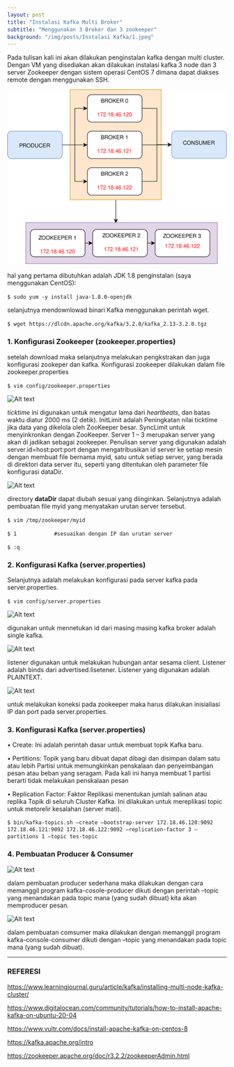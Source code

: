 ```yaml
---
layout: post
title: "Instalasi Kafka Multi Broker"
subtitle: "Menggunakan 3 Broker dan 3 zookeeper"
background: "/img/posts/Instalasi Kafka/1.jpeg"
---
```


Pada tulisan kali ini akan dilakukan penginstalan kafka dengan multi cluster. Dengan VM yang disediakan akan dilakukan instalasi kafka 3 node dan 3 server Zookeeper dengan sistem operasi CentOS 7 dimana dapat diakses remote dengan menggunakan SSH.

<img title="Gambar 1. Desain Kafka" alt="Alt text" src="/img/posts/Instalasi Kafka/gambar1.png">

hal yang pertama dibutuhkan adalah JDK 1.8 penginstalan (saya menggunakan CentOS):

```$ sudo yum -y install java-1.8.0-openjdk```

selanjutnya mendownlowad binari Kafka menggunakan perintah wget.

```$ wget https://dlcdn.apache.org/kafka/3.2.0/kafka_2.13-3.2.0.tgz```

### 1. Konfigurasi Zookeeper (zookeeper.properties)


setelah download maka selanjutnya melakukan pengkstrakan dan juga konfigurasi zookeper dan kafka. Konfigurasi zookeeper dilakukan dalam file zookeeper.properties

`$ vim config/zookeeper.properties`

<img title="Gambar 2. Konfigurasi zookeeper.properties" alt="Alt text" src="/img/posts/Instalasi Kafka/gambar2.png">


_ticktime_ ini digunakan untuk mengatur lama dari _heartbeats_, dan batas waktu diatur 2000 ms (2 detik).  InitLimit adalah Peningkatan nilai ticktime jika data yang dikelola oleh ZooKeeper besar. SyncLimit untuk menyinkronkan dengan ZooKeeper. Server 1 – 3 merupakan server yang akan di jadikan sebagai zookeeper.
Penulisan server yang digunakan adalah server.id=host:port:port dengan mengatribusikan id server ke setiap mesin dengan membuat file bernama myid, satu untuk setiap server, yang berada di direktori data server itu, seperti yang ditentukan oleh parameter file konfigurasi dataDir. 

<img title="Gambar 3. dataDir pada zookeeper.properties" alt="Alt text" src="/img/posts/Instalasi Kafka/gambar3.png">

directory **dataDir** dapat diubah sesuai yang diinginkan. Selanjutnya adalah pembuatan file myid yang menyatakan urutan server tersebut.

`$ vim /tmp/zookeeper/myid`

`$ 1 			#sesuaikan dengan IP dan urutan server`

`$ :q`

### 2. Konfigurasi Kafka (server.properties)
Selanjutnya adalah melakukan konfigurasi pada server kafka pada server.properties.

`$ vim config/server.properties`

<img title="Gambar  4. Pengaturan broker.id" alt="Alt text" src="/img/posts/Instalasi Kafka/gambar4.png">

digunakan untuk mennetukan id dari masing masing kafka broker adalah single kafka.

<img title="Gambar 5. Listeners pada server.properties" alt="Alt text" src="/img/posts/Instalasi Kafka/gambar5.png">

listener digunakan untuk melakukan hubungan antar sesama client. Listener adalah binds dari advertised.lisetener. Listener yang digunakan adalah PLAINTEXT. 

<img title="Gambar 6. zookeeper connect" alt="Alt text" src="/img/posts/Instalasi Kafka/gambar6.png">

untuk melakukan koneksi pada zookeeper maka harus dilakukan inisialiasi IP dan port pada server.properties.

### 3. Konfigurasi Kafka (server.properties)

• Create: Ini adalah perintah dasar untuk membuat topik Kafka baru.

• Pertitions: Topik yang baru dibuat dapat dibagi dan disimpan dalam satu atau lebih Partisi untuk memungkinkan penskalaan dan penyeimbangan pesan atau beban yang seragam. Pada kali ini hanya membuat 1 partisi berarti tidak melakukan penskalaan pesan

• Replication Factor: Faktor Replikasi menentukan jumlah salinan atau replika Topik di seluruh Cluster Kafka.  Ini dilakukan untuk mereplikasi topic untuk metorelir kesalahan (server mati).

    $ bin/kafka-topics.sh –create –bootstrap-server 172.18.46.120:9092 172.18.46.121:9092 172.18.46.122:9092 –replication-factor 3 –partitions 1 –topic tes-topic


### 4. Pembuatan Producer & Consumer

<img title="Gambar 7 Pembuatan Producer" alt="Alt text" src="/img/posts/Instalasi Kafka/gambar7.png">

dalam pembuatan producer sederhana maka dilakukan dengan cara memanggil program kafka-cosole-producer dikuti dengan perintah –topic yang menandakan pada topic mana (yang sudah dibuat) kita akan memproducer  pesan.

<img title="Gambar 8 Pembuatan Konsumer" alt="Alt text" src="/img/posts/Instalasi Kafka/gambar8.png">

dalam pembuatan comsumer maka dilakukan dengan memanggil program kafka-console-consumer dikuti dengan  –topic yang menandakan pada topic mana (yang sudah dibuat).



________________________________________________________________________________
### REFERESI

<a href="https://www.learningjournal.guru/article/kafka/installing-multi-node-kafka-cluster/">https://www.learningjournal.guru/article/kafka/installing-multi-node-kafka-cluster/</a>

<a href="https://www.digitalocean.com/community/tutorials/how-to-install-apache-kafka-on-ubuntu-20-04">https://www.digitalocean.com/community/tutorials/how-to-install-apache-kafka-on-ubuntu-20-04</a>

<a href="https://www.vultr.com/docs/install-apache-kafka-on-centos-8">https://www.vultr.com/docs/install-apache-kafka-on-centos-8</a>

<a href="https://kafka.apache.org/intro">https://kafka.apache.org/intro</a>

<a href="https://zookeeper.apache.org/doc/r3.2.2/zookeeperAdmin.html">https://zookeeper.apache.org/doc/r3.2.2/zookeeperAdmin.html</a>

